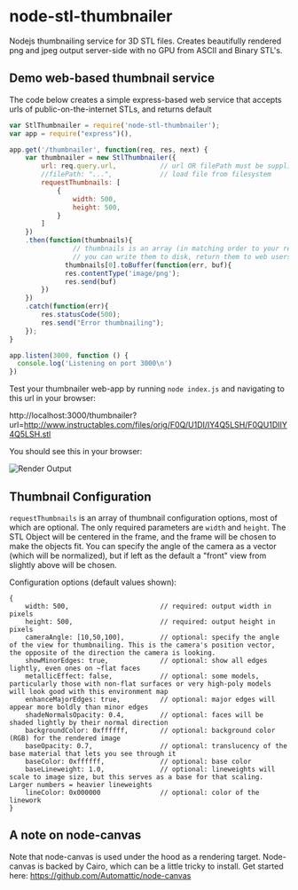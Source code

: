 # node-stl-thumbnailer
Nodejs thumbnailing service for 3D STL files. Creates beautifully rendered png and jpeg output server-side with no GPU from ASCII and Binary STL's.

## Demo web-based thumbnail service
The code below creates a simple express-based web service that accepts urls of public-on-the-internet STLs, and returns default 

```javascript
var StlThumbnailer = require('node-stl-thumbnailer');
var app = require("express")(),

app.get('/thumbnailer', function(req, res, next) {
	var thumbnailer = new StlThumbnailer({
		url: req.query.url,           // url OR filePath must be supplied, but not both
		//filePath: "...",            // load file from filesystem
		requestThumbnails: [
			{
				width: 500,
				height: 500,
			}
		] 	
	})
	.then(function(thumbnails){
                // thumbnails is an array (in matching order to your requests) of Canvas objects
                // you can write them to disk, return them to web users, etc
              thumbnails[0].toBuffer(function(err, buf){      
              res.contentType('image/png');
              res.send(buf)
	    })
	})
	.catch(function(err){
		res.statusCode(500);
		res.send("Error thumbnailing");
	});
}	

app.listen(3000, function () {
  console.log('Listening on port 3000\n')
})
```

Test your thumbnailer web-app by running ```node index.js``` and navigating to this url in your browser:

http://localhost:3000/thumbnailer?url=http://www.instructables.com/files/orig/F0Q/U1DI/IY4Q5LSH/F0QU1DIIY4Q5LSH.stl

You should see this in your browser:

![Render Output](http://www.instructables.com/files/orig/FK0/HZ6E/IY4Q8PHB/FK0HZ6EIY4Q8PHB.png "Render Output")

## Thumbnail Configuration
```requestThumbnails``` is an array of thumbnail configuration options, most of which are optional. The only required parameters are ```width``` and ```height```. The STL Object will be centered in the frame, and the frame will be chosen to make the objects fit. You can specify the angle of the camera as a vector (which will be normalized), but if left as the default a "front" view from slightly above will be chosen.

Configuration options (default values shown):
```
{
	width: 500,                       // required: output width in pixels
	height: 500,                      // required: output height in pixels
	cameraAngle: [10,50,100],         // optional: specify the angle of the view for thumbnailing. This is the camera's position vector, the opposite of the direction the camera is looking.
	showMinorEdges: true,             // optional: show all edges lightly, even ones on ~flat faces
	metallicEffect: false,            // optional: some models, particularly those with non-flat surfaces or very high-poly models will look good with this environment map
	enhanceMajorEdges: true,          // optional: major edges will appear more boldly than minor edges
	shadeNormalsOpacity: 0.4,         // optional: faces will be shaded lightly by their normal direction
	backgroundColor: 0xffffff,        // optional: background color (RGB) for the rendered image
	baseOpacity: 0.7,                 // optional: translucency of the base material that lets you see through it
	baseColor: 0xffffff,              // optional: base color
	baseLineweight: 1.0,              // optional: lineweights will scale to image size, but this serves as a base for that scaling. Larger numbers = heavier lineweights
	lineColor: 0x000000               // optional: color of the linework
}
```

## A note on node-canvas

Note that node-canvas is used under the hood as a rendering target. Node-canvas is backed by Cairo, which can be a little tricky to install. Get started here:
https://github.com/Automattic/node-canvas

